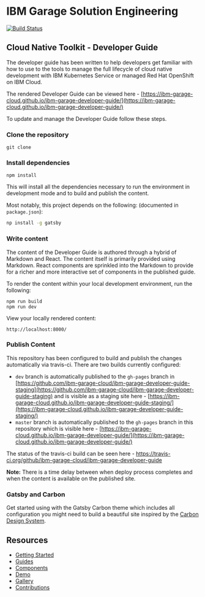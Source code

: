 # IBM Garage Solution Engineering
[![Build Status](https://travis-ci.org/ibm-garage-cloud/ibm-garage-developer-guide.svg?branch=master)](https://travis-ci.org/ibm-garage-cloud/ibm-garage-developer-guide)

## Cloud Native Toolkit - Developer Guide

The developer guide has been written to help developers get familiar with how to use to the tools to manage the full
lifecycle of cloud native development with IBM Kubernetes Service or managed Red Hat OpenShift on IBM Cloud.

The rendered Developer Guide can be viewed here - [https://ibm-garage-cloud.github.io/ibm-garage-developer-guide/](https://ibm-garage-cloud.github.io/ibm-garage-developer-guide/)

To update and manage the Developer Guide follow these steps.

### Clone the repository

```
git clone
```

### Install dependencies

```
npm install
```

This will install all the dependencies necessary to run the environment in development mode
and to build and publish the content.

Most notably, this project depends on the following:
(documented in `package.json`):

```bash
np install -g gatsby
```

### Write content

The content of the Developer Guide is authored through a hybrid of Markdown and React. The content
itself is primarily provided using Markdown. React components are sprinkled into the Markdown to
provide for a richer and more interactive set of components in the published guide.

To render the content within your local development environment, run the following:

```
npm run build
npm run dev
```

View your locally rendered content:

```
http://localhost:8000/
```

### Publish Content

This repository has been configured to build and publish the changes automatically via travis-ci. There are two builds currently configured:

- `dev` branch is automatically published to the `gh-pages` branch in [https://github.com/ibm-garage-cloud/ibm-garage-developer-guide-staging](https://github.com/ibm-garage-cloud/ibm-garage-developer-guide-staging) and is visible as a staging site here - [https://ibm-garage-cloud.github.io/ibm-garage-developer-guide-staging/](https://ibm-garage-cloud.github.io/ibm-garage-developer-guide-staging/)
- `master` branch is automatically published to the `gh-pages` branch in this repository which is visible here - [https://ibm-garage-cloud.github.io/ibm-garage-developer-guide/](https://ibm-garage-cloud.github.io/ibm-garage-developer-guide/)

The status of the travis-ci build can be seen here - https://travis-ci.org/github/ibm-garage-cloud/ibm-garage-developer-guide

**Note:** There is a time delay between when deploy process completes and when the
content is available on the published site.

### Gatsby and Carbon

Get started using with the Gatsby Carbon theme which includes all configuration you might need to build a
beautiful site inspired by the [Carbon Design System](https://www.carbondesignsystem.com).

## Resources

- [Getting Started](https://gatsby-theme-carbon.now.sh/getting-started)
- [Guides](https://gatsby-theme-carbon.now.sh/guides/configuration)
- [Components](https://gatsby-theme-carbon.now.sh/components/markdown)
- [Demo](https://gatsby-theme-carbon.now.sh/demo)
- [Gallery](https://gatsby-theme-carbon.now.sh/gallery)
- [Contributions](https://gatsby-theme-carbon.now.sh/contributions)
